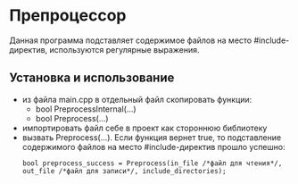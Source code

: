 # Препроцессор
Данная программа подставляет содержимое файлов на место #include-директив, используются регулярные выражения.

## Установка и использование
* из файла main.cpp в отдельный файл скопировать функции:
  * bool PreprocessInternal(...)
  * bool Preprocess(...)
* импортировать файл себе в проект как стороннюю библиотеку
* вызвать Preprocess(...). Если функция вернет true, то подставление содержимого файлов на место #include-директив прошло успешно:
  ```
  bool preprocess_success = Preprocess(in_file /*файл для чтения*/, out_file /*файл для записи*/, include_directories);
  ```
